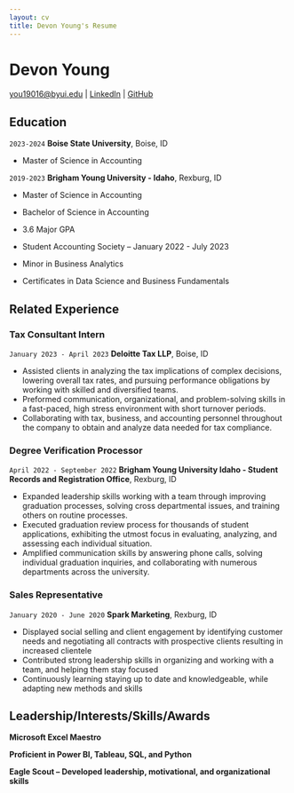 ```yaml
---
layout: cv
title: Devon Young's Resume
---
```

# Devon Young

<div id="webaddress">
<a href="you19016@byui.edu">you19016@byui.edu</a>
| <a href="www.linkedin.com/in/devony">LinkedIn</a>
| <a href="https://you19016.github.io/young_resume/">GitHub</a>
</div>

<!-- https://www.monique.tech/the-art-of-markdown -->

## Education

`2023-2024`
__Boise State University__, Boise, ID

- Master of Science in Accounting

`2019-2023`
__Brigham Young University - Idaho__, Rexburg, ID

- Master of Science in Accounting

- Bachelor of Science in Accounting

- 3.6 Major GPA

- Student Accounting Society – January 2022 - July 2023

- Minor in Business Analytics

- Certificates in Data Science and Business Fundamentals


## Related Experience

### Tax Consultant Intern                    

`January 2023 - April 2023`
__Deloitte Tax LLP__, Boise, ID

- Assisted clients in analyzing the tax implications of complex decisions, lowering overall tax rates, and pursuing performance obligations by working with skilled and diversified teams.
- Preformed communication, organizational, and problem-solving skills in a fast-paced, high stress environment with short turnover periods.
- Collaborating with tax, business, and accounting personnel throughout the company to obtain and analyze data needed for tax compliance.

### Degree Verification Processor

`April 2022 - September 2022`
__Brigham Young University Idaho - Student Records and Registration Office__, Rexburg, ID

- Expanded leadership skills working with a team through improving graduation processes, solving cross departmental issues, and training others on routine processes.
- Executed graduation review process for thousands of student applications, exhibiting the utmost focus in evaluating, analyzing, and assessing each individual situation.
- Amplified communication skills by answering phone calls, solving individual graduation inquiries, and collaborating with numerous departments across the university.

### Sales Representative	

`January 2020 - June 2020`
__Spark Marketing__, Rexburg, ID

- Displayed social selling and client engagement by identifying customer needs and negotiating all contracts with prospective clients resulting in increased clientele
- Contributed strong leadership skills in organizing and working with a team, and helping them stay focused
- Continuously learning staying up to date and knowledgeable, while adapting new methods and skills

## Leadership/Interests/Skills/Awards 


__Microsoft Excel Maestro__

__Proficient in Power BI, Tableau, SQL, and Python__

__Eagle Scout – Developed leadership, motivational, and organizational skills__


<!-- ### Footer

Last updated: May 2013 -->


